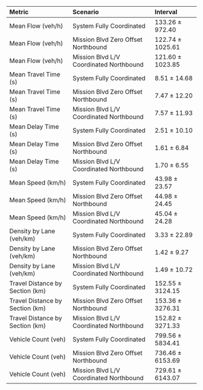 | Metric                          | Scenario                                | Interval         |
|:--------------------------------|:----------------------------------------|:-----------------|
| Mean Flow (veh/h)               | System Fully Coordinated                | 133.26 ± 972.40  |
| Mean Flow (veh/h)               | Mission Blvd Zero Offset Northbound     | 122.74 ± 1025.61 |
| Mean Flow (veh/h)               | Mission Blvd L/V Coordinated Northbound | 121.60 ± 1023.85 |
| Mean Travel Time (s)            | System Fully Coordinated                | 8.51 ± 14.68     |
| Mean Travel Time (s)            | Mission Blvd Zero Offset Northbound     | 7.47 ± 12.20     |
| Mean Travel Time (s)            | Mission Blvd L/V Coordinated Northbound | 7.57 ± 11.93     |
| Mean Delay Time (s)             | System Fully Coordinated                | 2.51 ± 10.10     |
| Mean Delay Time (s)             | Mission Blvd Zero Offset Northbound     | 1.61 ± 6.84      |
| Mean Delay Time (s)             | Mission Blvd L/V Coordinated Northbound | 1.70 ± 6.55      |
| Mean Speed (km/h)               | System Fully Coordinated                | 43.98 ± 23.57    |
| Mean Speed (km/h)               | Mission Blvd Zero Offset Northbound     | 44.98 ± 24.45    |
| Mean Speed (km/h)               | Mission Blvd L/V Coordinated Northbound | 45.04 ± 24.28    |
| Density by Lane (veh/km)        | System Fully Coordinated                | 3.33 ± 22.89     |
| Density by Lane (veh/km)        | Mission Blvd Zero Offset Northbound     | 1.42 ± 9.27      |
| Density by Lane (veh/km)        | Mission Blvd L/V Coordinated Northbound | 1.49 ± 10.72     |
| Travel Distance by Section (km) | System Fully Coordinated                | 152.55 ± 3124.15 |
| Travel Distance by Section (km) | Mission Blvd Zero Offset Northbound     | 153.36 ± 3276.31 |
| Travel Distance by Section (km) | Mission Blvd L/V Coordinated Northbound | 152.82 ± 3271.33 |
| Vehicle Count (veh)             | System Fully Coordinated                | 799.56 ± 5834.41 |
| Vehicle Count (veh)             | Mission Blvd Zero Offset Northbound     | 736.46 ± 6153.69 |
| Vehicle Count (veh)             | Mission Blvd L/V Coordinated Northbound | 729.61 ± 6143.07 |